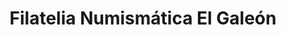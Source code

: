---
title: "Filatelia Numismática El Galeón"
url: /granada/filatelia-numismatica-el-galeon/
shop: Sammler
---